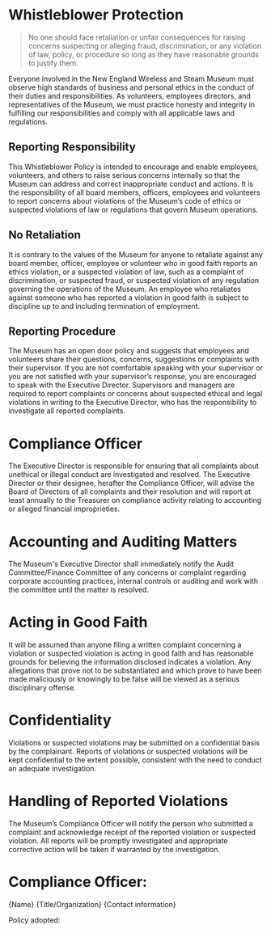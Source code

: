 # Whistleblower Protection

>No one should face retaliation or unfair consequences for raising concerns suspecting or alleging fraud, discrimination, or any violation of law, policy, or procedure so long as they have reasonable grounds to justify them.

Everyone involved in the New England Wireless and Steam Museum must observe high standards of business and personal ethics in the conduct of their duties and responsibilities. As volunteers, employees directors, and representatives of the Museum, we must practice honesty and integrity in fulfilling our responsibilities and comply with all applicable laws and regulations.

## Reporting Responsibility
This Whistleblower Policy is intended to encourage and enable employees, volunteers, and others to raise serious concerns internally so that the Museum can address and correct inappropriate conduct and actions. It is the responsibility of all board members, officers, employees and volunteers to report concerns about violations of the Museum’s code of ethics or suspected violations of law or regulations that govern Museum operations.

## No Retaliation
It is contrary to the values of the Museum for anyone to retaliate against any board member, officer, employee or volunteer who in good faith reports an ethics violation, or a suspected violation of law, such as a complaint of discrimination, or suspected fraud, or suspected violation of any regulation governing the operations of the Museum. An employee who retaliates against someone who has reported a violation in good faith is subject to discipline up to and including termination of employment.

## Reporting Procedure

The Museum has an open door policy and suggests that employees and volunteers share their questions, concerns, suggestions or complaints with their supervisor. If you are not comfortable speaking with your supervisor or you are not satisfied with your supervisor’s response, you are encouraged to speak with the Executive Director. Supervisors and managers are required to report complaints or concerns about suspected ethical and legal violations in writing to the Executive Director, who has the responsibility to investigate all reported complaints. 

# Compliance Officer
The Executive Director is responsible for ensuring that all complaints about unethical or illegal conduct are investigated and resolved. The Executive Director or their designee, herafter the Compliance Officer, will advise the Board of Directors of all complaints and their resolution and will report at least annually to the Treasurer on compliance activity relating to accounting or alleged financial improprieties. 

# Accounting and Auditing Matters
The Museum's Executive Director shall immediately notify the Audit Committee/Finance Committee of any concerns or complaint regarding corporate accounting practices, internal controls or auditing and work with the committee until the matter is resolved.

# Acting in Good Faith
It will be assumed than anyone filing a written complaint concerning a violation or suspected violation is acting in good faith and has reasonable grounds for believing the information disclosed indicates a violation. Any allegations that prove not to be substantiated and which prove to have been made maliciously or knowingly to be false will be viewed as a serious disciplinary offense.

# Confidentiality
Violations or suspected violations may be submitted on a confidential basis by the complainant. Reports of violations or suspected violations will be kept confidential to the extent possible, consistent with the need to conduct an adequate investigation.

# Handling of Reported Violations
The Museum’s Compliance Officer will notify the person who submitted a complaint and acknowledge receipt of the reported violation or suspected violation. All reports will be promptly investigated and appropriate corrective action will be taken if warranted by the investigation.

# Compliance Officer:
{Name}
{Title/Organization}
{Contact information}

Policy adopted:
